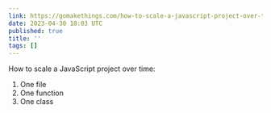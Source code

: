 ```yaml
---
link: https://gomakethings.com/how-to-scale-a-javascript-project-over-time-part-1/
date: 2023-04-30 18:03 UTC
published: true
title: ''
tags: []
---
```


How to scale a JavaScript project over time:

1. One file
1. One function
1. One class

